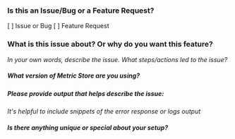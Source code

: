 ### Is this an Issue/Bug or a Feature Request?

[ ] Issue or Bug
[ ] Feature Request

### What is this issue about? Or why do you want this feature?

_In your own words, describe the issue._
_What steps/actions led to the issue?_

##### What version of Metric Store are you using?

##### Please provide output that helps describe the issue:

_It's helpful to include snippets of the error response or logs output_

##### Is there anything unique or special about your setup?
